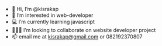 - 👋 Hi, I’m @kisrakap
- 👀 I’m interested in web-developer
- 💻 I’m currently learning javascript
- 🧑🏻‍💻 I’m looking to collaborate on website developer project
- 📫 email me at kisrakap@gmail.com or 082192370807

<!---
kisrakap/kisrakap is a ✨ special ✨ repository because its `README.md` (this file) appears on your GitHub profile.
You can click the Preview link to take a look at your changes.
--->
